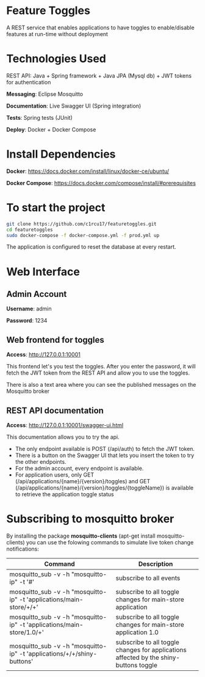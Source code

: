 # Feature Toggles
A REST service that enables applications to have toggles to enable/disable features at run-time without deployment

# Technologies Used

REST API: Java + Spring framework + Java JPA (Mysql db) + JWT tokens for authentication

**Messaging**: Eclipse Mosquitto

**Documentation**: Live Swagger UI (Spring integration)

**Tests**: Spring tests (JUnit)

**Deploy**: Docker + Docker Compose

# Install Dependencies

**Docker**:
https://docs.docker.com/install/linux/docker-ce/ubuntu/

**Docker Compose**:
https://docs.docker.com/compose/install/#prerequisites

# To start the project

```sh
git clone https://github.com/c1rcu17/featuretoggles.git
cd featuretoggles
sudo docker-compose -f docker-compose.yml -f prod.yml up
```

The application is configured to reset the database at every restart.

# Web Interface

## Admin Account

**Username**: admin

**Password**: 1234

## Web frontend for toggles
**Access**: http://127.0.0.1:10001

This frontend let's you test the toggles. After you enter the password, it will fetch the JWT token from the REST API and allow you to use the toggles.

There is also a text area where you can see the published messages on the Mosquitto broker

## REST API documentation
**Access**: http://127.0.0.1:10001/swagger-ui.html

This documentation allows you to try the api.

* The only endpoint available is POST (/api/auth) to fetch the JWT token.
* There is a button on the Swagger UI that lets you insert the token to try the other endpoints.
* For the admin account, every endpoint is available.
* For application users, only GET (/api/applications/{name}/{version}/toggles) and GET (/api/applications/{name}/{version}/toggles/{toggleName}) is available to retrieve the application toggle status

# Subscribing to mosquitto broker

By installing the package **mosquitto-clients** (apt-get install mosquitto-clients) you can use the folowing commands to simulate live token change notifications:


| Command | Description |
| ------------- | ------------- |
| mosquitto_sub -v -h "mosquitto-ip" -t '#' | subscribe to all events |
| mosquitto_sub -v -h "mosquitto-ip" -t 'applications/main-store/+/+' | subscribe to all toggle changes for main-store application |
| mosquitto_sub -v -h "mosquitto-ip" -t 'applications/main-store/1.0/+' | subscribe to all toggle changes for main-store application 1.0 |
| mosquitto_sub -v -h "mosquitto-ip" -t 'applications/+/+/shiny-buttons' | subscribe to all toggle changes for applications affected by the shiny-buttons toggle |
